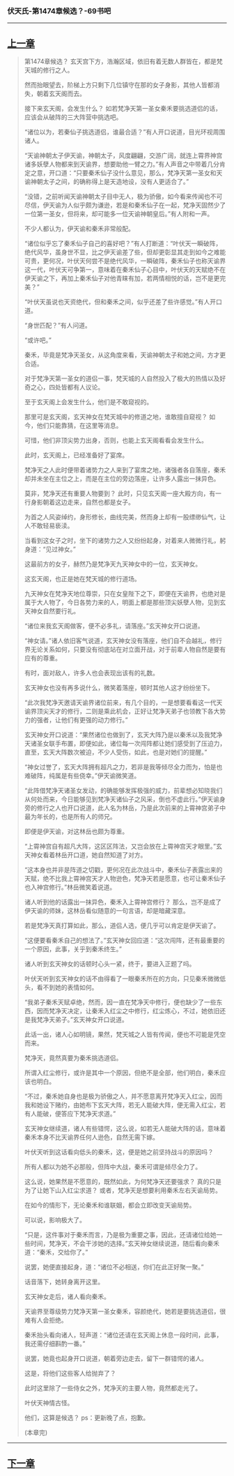 ### 伏天氏-第1474章候选？-69书吧

--------
[上一章](./ea935a40a4d71842702e138568bfaf55.md)
--------


>
>
>
>第1474章候选？
>玄天宫下方，浩瀚区域，依旧有着无数人群皆在，都是梵天城的修行之人。
>
>然而抬眼望去，阶梯上方只剩下几位镇守在那的女子身影，其他人皆都消失，朝着玄天阁而去。
>
>接下来玄天阁，会发生什么？
>如若梵净天第一圣女秦禾要挑选道侣的话，应该会从破阵的三大阵营中挑选吧。
>
>“诸位以为，若秦仙子挑选道侣，谁最合适？”有人开口说道，目光环视周围诸人。
>
>“天谕神朝太子伊天谕，神朝太子，风度翩翩，交游广阔，就连上霄界神宫诸多妖孽人物都来到天谕界，想要助他一臂之力。”有人声音之中带着几分肯定之意，开口道：“只要秦禾仙子没什么意见，那么，梵净天第一圣女和天谕神朝太子之间，的确称得上是天造地设，没有人更适合了。”
>
>“没错，之前听闻天谕神朝太子目中无人，极为骄傲，如今看来传闻也不可尽信，伊天谕为人似乎颇为谦逊，若是和秦禾仙子在一起，梵净天固然少了一位第一圣女，但将来，却可能多一位天谕神朝皇后。”有人附和一声。
>
>不少人都认为，伊天谕和秦禾非常般配。
>
>“诸位似乎忘了秦禾仙子自己的喜好吧？”有人打断道：“叶伏天一瞬破阵，绝代风华，虽身世不显，比之伊天谕差了些，但却更彰显其走到如今之难能可贵，更何况，叶伏天何尝不是绝代风华，一瞬破阵，秦禾仙子也称天谕界这一代，叶伏天可争第一，意味着在秦禾仙子心目中，叶伏天的天赋绝不在伊天谕之下，再加上秦禾仙子对他青睐有加，若两情相悦的话，岂不是更完美？”
>
>“叶伏天虽说也天资绝代，但和秦禾之间，似乎还差了些许感觉。”有人开口道。
>
>“身世匹配？”有人问道。
>
>“或许吧。”
>
>秦禾，毕竟是梵净天圣女，从这角度来看，天谕神朝太子和她之间，方才更合适。
>
>对于梵净天第一圣女的道侣一事，梵天城的人自然投入了极大的热情以及好奇之心，四处皆都有人议论。
>
>至于玄天阁上会发生什么，他们是不敢窥视的。
>
>那里可是玄天阁，玄天神女在梵天城中的修道之地，谁敢擅自窥视？
>如今，他们只能靠猜，在这里等消息。
>
>可惜，他们非顶尖势力出身，否则，也能上玄天阁看看会发生什么。
>
>此时，玄天阁上，已经准备好了宴席。
>
>梵净天之人此时便带着诸势力之人来到了宴席之地，诸强者各自落座，秦禾却并未坐在主位之上，而是在主位的旁边落座，让许多人露出一抹异色。
>
>莫非，梵净天还有重要人物要到？
>此时，只见玄天阁一座大殿方向，有一行身影朝着这边走来，自然也都是女子。
>
>为首之人风姿绰约，身形修长，曲线完美，然而身上却有一股缥缈仙气，让人不敢轻易亵渎。
>
>当看到这女子之时，坐下的诸势力之人又纷纷起身，对着来人微微行礼，躬身道：“见过神女。”
>
>这最前方的女子，赫然乃是梵净天九天神女中的一位，玄天神女。
>
>这玄天阁，也正是她在梵天城的修行道场。
>
>九天神女在梵净天地位尊崇，只在女皇陛下之下，即便在天谕界，也绝对是属于大人物了，今日各势力来的人，明面上都是那些顶尖妖孽人物，见到玄天神女自然要行礼。
>
>“诸位来我玄天阁做客，便不必多礼，请落座。”玄天神女开口说道。
>
>“神女请。”诸人依旧客气说道，玄天神女没有落座，他们自不会越礼，修行界无论关系如何，只要没有彻底站在对立面开战，对于前辈人物自然是要有应有的尊重。
>
>有时，面对敌人，许多人也会表现出该有的礼数。
>
>玄天神女也没有再多说什么，微笑着落座，顿时其他人这才纷纷坐下。
>
>“此次我梵净天邀请天谕界诸位前来，有几个目的，一是想要看看这一代天谕界顶尖天才的修行，二则是乘此机会，正好让梵净天弟子也领教下各大势力的强者，让他们有更强的动力修行。”
>
>玄天神女开口说道：“果然诸位也做到了，玄天大阵乃是以秦禾以及我梵净天诸圣女联手布置，即便如此，诸位每一次闯阵都让她们感受到了压迫力，直至，玄天大阵数次被迫，不少人受伤，如此，也是对她们的提醒。”
>
>“神女过誉了，玄天大阵拥有超凡之力，若非是我等倾尽全力而为，怕是也难破阵，纯属是有些侥幸。”伊天谕微笑道。
>
>“此阵借梵净天诸圣女发动，的确能够发挥极强的威力，前辈想必知晓我们从何处而来，今日能够见到梵净天诸仙子之风采，倒也不虚此行。”伊天谕身旁的修行之人也开口说道，此人名为林岳，乃是此次前来的上霄神宫弟子中最为年长的，也是所有人的师兄。
>
>即便是伊天谕，对这林岳也颇为尊重。
>
>“上霄神宫自有超凡大阵，这区区阵法，又岂会放在上霄神宫天才眼里。”玄天神女看着林岳开口道，她自然知道了对方。
>
>“这本身也并非是阵道之切戳，更何况在此次战斗中，秦禾仙子表露出来的天赋，绝不比我上霄神宫天才人物逊色，梵净天若是愿意，也可让秦禾仙子也入神宫修行。”林岳微笑着说道。
>
>诸人听到他的话露出一抹异色，秦禾入上霄神宫修行？
>那么，岂不是成了伊天谕的师妹，这林岳看似随意的一句言语，却是暗藏深意。
>
>若是梵净天真打算如此，那么，道侣人选，便几乎可以肯定是伊天谕了。
>
>“这便要看秦禾自己的想法了。”玄天神女回应道：“这次闯阵，还有最重要的一个原因，此事，关乎到秦禾终生。”
>
>诸人听到玄天神女的话顿时心头一紧，终于，要进入正题了吗。
>
>叶伏天听到玄天神女的话不由得看了一眼秦禾所在的方向，只见秦禾微微低头，看不到她的表情如何。
>
>“我弟子秦禾天赋卓绝，然而，因一直在梵净天中修行，便也缺少了一些东西，因而梵净天决定，让秦禾入红尘之中修行，红尘炼心，不过，她依旧还是我梵净天弟子。”玄天神女开口说道。
>
>此话一出，诸人心如明镜，果然，梵天城之人皆有传闻，便也不可能是凭空而来。
>
>梵净天，竟然真要为秦禾挑选道侣。
>
>所谓入红尘修行，或许是其中一个原因，但绝不是全部，他们明白，秦禾应该也明白。
>
>“不过，秦禾她自身也是极为骄傲之人，并不愿意离开梵净天入红尘，因而我和她设下赌约，由她布下玄天大阵，若无人能破大阵，便无需入红尘，若有人能破，便答应下梵净天求道。”
>
>玄天神女继续道，诸人有些错愕，这么说，如若无人能破大阵的话，意味着秦禾本身不比天谕界任何人逊色，自然无需下嫁。
>
>叶伏天听到这话看向低头的秦禾，这，便是她之前坚持战斗的原因吗？
>
>所有人都以为她不必那般，但阵中大战，秦禾可谓是倾尽全力了。
>
>这么说，她果然是不愿意的，既然如此，为何梵净天还要强求？
>真的只是为了让她下山入红尘求道？
>或者，梵净天是想要利用秦禾左右天谕局势。
>
>在如今的情形下，无论秦禾和谁联姻，都会立即改变天谕局势。
>
>可以说，影响极大了。
>
>“只是，这件事对于秦禾而言，乃是极为重要之事，因此，还请诸位给她一些时间，梵净天，不会干涉她的选择。”玄天神女继续说道，随后看向秦禾道：“秦禾，交给你了。”
>
>说罢，她便直接起身，道：“诸位不必相送，你们在此正好聚一聚。”
>
>话音落下，她转身离开这里。
>
>玄天神女走后，诸人看向秦禾。
>
>天谕界至尊级势力梵净天第一圣女秦禾，容颜绝代，她若是要挑选道侣，很难有人会拒绝。
>
>秦禾抬头看向诸人，轻声道：“诸位还请在玄天阁上休息一段时间，此事，我还需仔细斟酌一番。”
>
>说罢，她竟也起身开口说道，朝着旁边走去，留下一群错愕的诸人。
>
>这是，将他们这些客人给抛弃了？
>
>此时这里除了一些侍女之外，梵净天的主要人物，竟然都走光了。
>
>叶伏天神情古怪。
>
>他们，这算是候选？
>ps：更新晚了点，抱歉。
>
>(本章完)
>
>

--------
[下一章](./43bf4040f515177b84af6bc5d9c9cc8f.md)
--------
